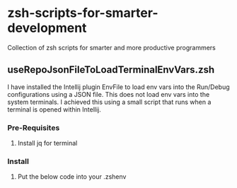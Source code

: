 # zsh-scripts-for-smarter-development
Collection of zsh scripts for smarter and more productive programmers

## useRepoJsonFileToLoadTerminalEnvVars.zsh
I have installed the Intellij plugin EnvFile to load env vars into the Run/Debug configurations using a JSON file. 
This does not load env vars into the system terminals. I achieved this using a small script that runs when a terminal is opened within Intellij.

### Pre-Requisites
1. Install jq for terminal

### Install
1. Put the below code into your .zshenv
